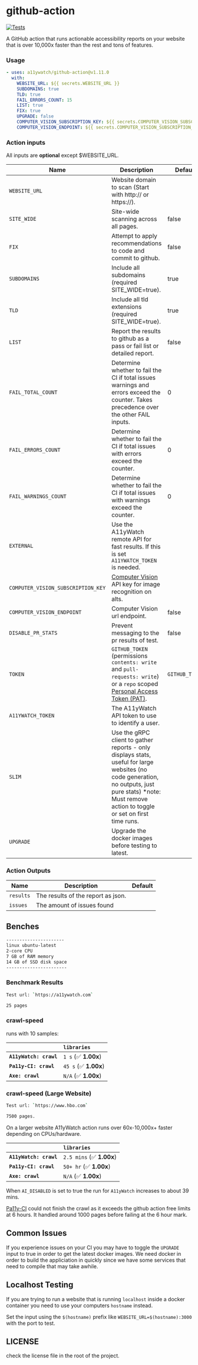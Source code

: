 # github-action

[![Tests](https://github.com/a11ywatch/github-actions/actions/workflows/action.yml/badge.svg)](https://github.com/a11ywatch/github-actions/actions/workflows/action.yml)

A GitHub action that runs actionable accessibility reports on your website that is over 10,000x faster than the rest and tons of features.

### Usage

```yaml
- uses: a11ywatch/github-action@v1.11.0
  with:
    WEBSITE_URL: ${{ secrets.WEBSITE_URL }}
    SUBDOMAINS: true
    TLD: true
    FAIL_ERRORS_COUNT: 15
    LIST: true
    FIX: true
    UPGRADE: false
    COMPUTER_VISION_SUBSCRIPTION_KEY: ${{ secrets.COMPUTER_VISION_SUBSCRIPTION_KEY }}
    COMPUTER_VISION_ENDPOINT: ${{ secrets.COMPUTER_VISION_SUBSCRIPTION_KEY }}
```

### Action inputs

All inputs are **optional** except $WEBSITE_URL.

| Name                               | Description                                                                                                                                                                                                              | Default        |
| ---------------------------------- | ------------------------------------------------------------------------------------------------------------------------------------------------------------------------------------------------------------------------ | -------------- |
| `WEBSITE_URL`                      | Website domain to scan (Start with http:// or https://).                                                                                                                                                                 |                |
| `SITE_WIDE`                        | Site-wide scanning across all pages.                                                                                                                                                                                     | false          |
| `FIX`                              | Attempt to apply recommendations to code and commit to github.                                                                                                                                                           | false          |
| `SUBDOMAINS`                       | Include all subdomains (required SITE_WIDE=true).                                                                                                                                                                        | true           |
| `TLD`                              | Include all tld extensions (required SITE_WIDE=true).                                                                                                                                                                    | true           |
| `LIST`                             | Report the results to github as a pass or fail list or detailed report.                                                                                                                                                  | false          |
| `FAIL_TOTAL_COUNT`                 | Determine whether to fail the CI if total issues warnings and errors exceed the counter. Takes precedence over the other FAIL inputs.                                                                                    | 0              |
| `FAIL_ERRORS_COUNT`                | Determine whether to fail the CI if total issues with errors exceed the counter.                                                                                                                                         | 0              |
| `FAIL_WARNINGS_COUNT`              | Determine whether to fail the CI if total issues with warnings exceed the counter.                                                                                                                                       | 0              |
| `EXTERNAL`                         | Use the A11yWatch remote API for fast results. If this is set `A11YWATCH_TOKEN` is needed.                                                                                                                               |                |
| `COMPUTER_VISION_SUBSCRIPTION_KEY` | [Computer Vision](https://azure.microsoft.com/en-us/services/cognitive-services/computer-vision/#overview) API key for image recognition on alts.                                                                        |                |
| `COMPUTER_VISION_ENDPOINT`         | Computer Vision url endpoint.                                                                                                                                                                                            | false          |
| `DISABLE_PR_STATS`                 | Prevent messaging to the pr results of test.                                                                                                                                                                             | false          |
| `TOKEN`                            | `GITHUB_TOKEN` (permissions `contents: write` and `pull-requests: write`) or a `repo` scoped [Personal Access Token (PAT)](https://docs.github.com/en/github/authenticating-to-github/creating-a-personal-access-token). | `GITHUB_TOKEN` |
| `A11YWATCH_TOKEN`                  | The A11yWatch API token to use to identify a user.                                                                                                                                                                       |                |
| `SLIM`                             | Use the gRPC client to gather reports - only displays stats, useful for large websites (no code generation, no outputs, just pure stats) \*note: Must remove action to toggle or set on first time runs.                 |                |
| `UPGRADE`                          | Upgrade the docker images before testing to latest.                                                                                                                                                                      |                |

### Action Outputs

| Name      | Description                        | Default |
| --------- | ---------------------------------- | ------- |
| `results` | The results of the report as json. |         |
| `issues`  | The amount of issues found         |         |

## Benches

```sh
----------------------
linux ubuntu-latest
2-core CPU
7 GB of RAM memory
14 GB of SSD disk space
-----------------------
```

### Benchmark Results

```sh
Test url: `https://a11ywatch.com`

25 pages
```

### crawl-speed

runs with 10 samples:

|                        | `libraries`           |
| :--------------------- | :-------------------- |
| **`A11yWatch: crawl`** | `1 s` (✅ **1.00x**)  |
| **`Pa11y-CI: crawl`**  | `45 s` (✅ **1.00x**) |
| **`Axe: crawl`**       | `N/A` (✅ **1.00x**)  |

### crawl-speed (Large Website)

```sh
Test url: `https://www.hbo.com`

7500 pages.
```

On a larger website A11yWatch action runs over 60x-10,000x+ faster depending on CPUs/hardware.

|                        | `libraries`               |
| :--------------------- | :------------------------ |
| **`A11yWatch: crawl`** | `2.5 mins` (✅ **1.00x**) |
| **`Pa11y-CI: crawl`**  | `50+ hr` (✅ **1.00x**)   |
| **`Axe: crawl`**       | `N/A` (✅ **1.00x**)      |

When `AI_DISABLED` is set to true the run for `A11yWatch` increases to about 39 mins.

[Pa11y-CI](https://github.com/pa11y/pa11y-ci) could not finish the crawl as it exceeds the github action free limits at 6 hours. It handled around 1000 pages before failing at the 6 hour mark.

## Common Issues

If you experience issues on your CI you may have to toggle the `UPGRADE` input to true in order to get the latest docker images.
We need docker in order to build the appliciation in quickly since we have some services that need to compile that may take awhile.

## Localhost Testing

If you are trying to run a website that is running `localhost` inside a docker container you need to use your computers `hostname` instead.

Set the input using the `$(hostname)` prefix like `WEBSITE_URL=$(hostname):3000` with the port to test.

## LICENSE

check the license file in the root of the project.

